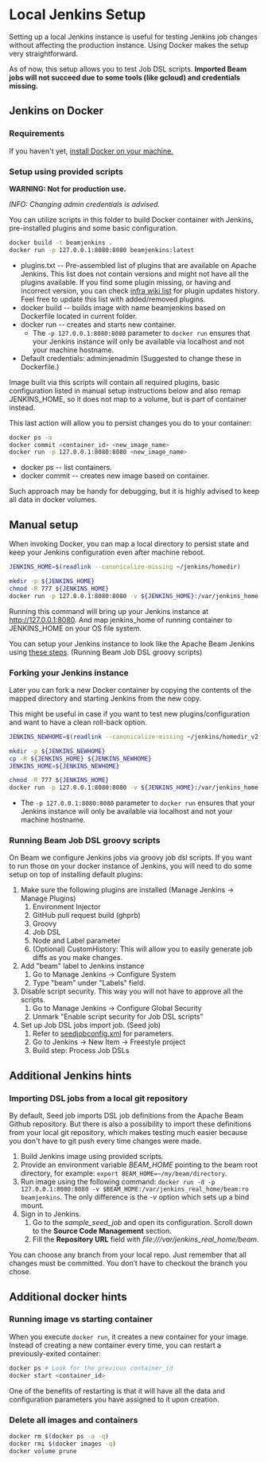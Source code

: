 <!--
    Licensed to the Apache Software Foundation (ASF) under one
    or more contributor license agreements.  See the NOTICE file
    distributed with this work for additional information
    regarding copyright ownership.  The ASF licenses this file
    to you under the Apache License, Version 2.0 (the
    "License"); you may not use this file except in compliance
    with the License.  You may obtain a copy of the License at

      http://www.apache.org/licenses/LICENSE-2.0

    Unless required by applicable law or agreed to in writing,
    software distributed under the License is distributed on an
    "AS IS" BASIS, WITHOUT WARRANTIES OR CONDITIONS OF ANY
    KIND, either express or implied.  See the License for the
    specific language governing permissions and limitations
    under the License.
-->

# Local Jenkins Setup

Setting up a local Jenkins instance is useful for testing Jenkins job changes
without affecting the production instance. Using Docker makes the setup very
straightforward.

As of now, this setup allows you to test Job DSL scripts. **Imported Beam jobs
will not succeed due to some tools (like gcloud) and credentials missing.**

## Jenkins on Docker

### Requirements
If you haven't yet, [install Docker on your machine.](https://docs.docker.com/install/)

### Setup using provided scripts

**WARNING: Not for production use.**

*INFO: Changing admin credentials is advised.*

You can utilize scripts in this folder to build Docker container with Jenkins,
pre-installed plugins and some basic configuration.

```bash
docker build -t beamjenkins .
docker run -p 127.0.0.1:8080:8080 beamjenkins:latest
```
* plugins.txt -- Pre-assembled list of plugins that are available on Apache
  Jenkins. This list does not contain versions and might not have all the
  plugins available. If you find some plugin missing, or having and incorrect
  version, you can check
  [infra wiki list](https://cwiki.apache.org/confluence/display/INFRA/Jenkins+Plugin+Upgrades)
  for plugin updates history. Feel free to update this list with added/removed
  plugins.
* docker build -- builds image with name beamjenkins based on Dockerfile located
  in current folder.
* docker run -- creates and starts new container.
    * The `-p 127.0.0.1:8080:8080` parameter to `docker run` ensures that your
      Jenkins instance will only be available via localhost and not your machine
      hostname.
* Default credentials: admin:jenadmin (Suggested to change these in Dockerfile.)

Image built via this scripts will contain all required plugins, basic
configuration listed in manual setup instructions below and also remap
JENKINS_HOME, so it does not map to a volume, but is part of container instead.

This last action will allow you to persist changes you do to your container:

```bash
docker ps -a
docker commit <container_id> <new_image_name>
docker run -p 127.0.0.1:8080:8080 <new_image_name>
```
* docker ps -- list containers.
* docker commit -- creates new image based on container.

Such approach may be handy for debugging, but it is highly advised to keep all
data in docker volumes.

## Manual setup

When invoking Docker, you can map a local directory to persist state and keep
your Jenkins configuration even after machine reboot.

```bash
JENKINS_HOME=$(readlink --canonicalize-missing ~/jenkins/homedir)

mkdir -p ${JENKINS_HOME}
chmod -R 777 ${JENKINS_HOME}
docker run -p 127.0.0.1:8080:8080 -v ${JENKINS_HOME}:/var/jenkins_home jenkins/jenkins:lts
```

Running this command will bring up your Jenkins instance at
http://127.0.0.1:8080. And map jenkins_home of running container to JENKINS_HOME
on your OS file system.

You can setup your Jenkins instance to look like the Apache Beam Jenkins using
[these steps](#running-beam-job-dsl-groovy-scripts). (Running Beam Job DSL groovy scripts)

### Forking your Jenkins instance

Later you can fork a new Docker container by copying the contents of the mapped
directory and starting Jenkins from the new copy.

This might be useful in case if you want to test new plugins/configuration and
want to have a clean roll-back option.

```bash
JENKINS_NEWHOME=$(readlink --canonicalize-missing ~/jenkins/homedir_v2)

mkdir -p ${JENKINS_NEWHOME}
cp -R ${JENKINS_HOME} ${JENKINS_NEWHOME}
JENKINS_HOME=${JENKINS_NEWHOME}

chmod -R 777 ${JENKINS_HOME}
docker run -p 127.0.0.1:8080:8080 -v ${JENKINS_HOME}:/var/jenkins_home jenkins/jenkins:lts
```
* The `-p 127.0.0.1:8080:8080` parameter to `docker run` ensures that your
      Jenkins instance will only be available via localhost and not your machine
      hostname.

### Running Beam Job DSL groovy scripts

On Beam we configure Jenkins jobs via groovy job dsl scripts. If you want to run
those on your docker instance of Jenkins, you will need to do some setup on top
of installing default plugins:

1.  Make sure the following plugins are installed (Manage Jenkins -> Manage Plugins)
    1.  Environment Injector
    1.  GitHub pull request build (ghprb)
    1.  Groovy
    1.  Job DSL
    1.  Node and Label parameter
    1.  (Optional) CustomHistory: This will allow you to easily generate job
        diffs as you make changes.
1.  Add "beam" label to Jenkins instance
    1.  Go to Manage Jenkins -> Configure System
    1.  Type "beam" under "Labels" field.
1.  Disable script security. This way you will not have to approve all the
    scripts.
    1.  Go to Manage Jenkins -> Configure Global Security
    1.  Unmark "Enable script security for Job DSL scripts"
1.  Set up Job DSL jobs import job. (Seed job)
    1.  Refer to [seedjobconfig.xml](./seedjobconfig.xml) for parameters.
    1.  Go to Jenkins -> New Item -> Freestyle project
    1.  Build step: Process Job DSLs

## Additional Jenkins hints

### Importing DSL jobs from a local git repository

By default, Seed job imports DSL job definitions from the Apache Beam Github
repository. But there is also a possibility to import these definitions from 
your local git repository, which makes testing much easier because you don't 
have to git push every time changes were made. 

1. Build Jenkins image using provided scripts.
1. Provide an environment variable *BEAM_HOME* pointing to the beam root
   directory, for example: `export BEAM_HOME=~/my/beam/directory`.
1. Run image using the following command: `docker run -d -p 127.0.0.1:8080:8080
   -v $BEAM_HOME:/var/jenkins_real_home/beam:ro beamjenkins`. The only difference is
   the *-v* option which sets up a bind mount. 
1. Sign in to Jenkins.
    1. Go to the *sample_seed_job* and open its configuration. Scroll down to
       the **Source Code Management** section.
    1. Fill the **Repository URL** field with *file:///var/jenkins_real_home/beam*.

You can choose any branch from your local repo. Just remember that all changes
must be committed. You don’t have to checkout the branch you chose.

## Additional docker hints

### Running image vs starting container

When you execute `docker run`, it creates a new container for your image.
Instead of creating a new container every time, you can restart a
previously-exited container:

```bash
docker ps # Look for the previous container_id
docker start <container_id>
```

One of the benefits of restarting is that it will have all the data and
configuration parameters you have assigned to it upon creation.

### Delete all images and containers
```bash
docker rm $(docker ps -a -q)
docker rmi $(docker images -q)
docker volume prune
```
